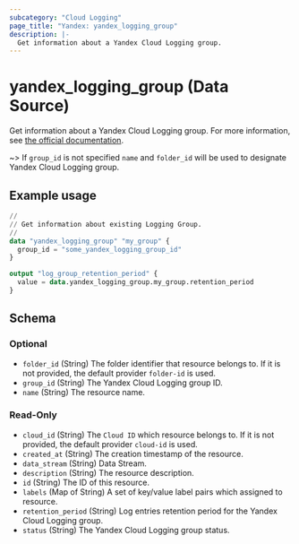 ```yaml
---
subcategory: "Cloud Logging"
page_title: "Yandex: yandex_logging_group"
description: |-
  Get information about a Yandex Cloud Logging group.
---
```


# yandex_logging_group (Data Source)

Get information about a Yandex Cloud Logging group. For more information, see [the official documentation](https://yandex.cloud/docs/logging/concepts/log-group).

~> If `group_id` is not specified `name` and `folder_id` will be used to designate Yandex Cloud Logging group.

## Example usage

```terraform
//
// Get information about existing Logging Group.
//
data "yandex_logging_group" "my_group" {
  group_id = "some_yandex_logging_group_id"
}

output "log_group_retention_period" {
  value = data.yandex_logging_group.my_group.retention_period
}
```

<!-- schema generated by tfplugindocs -->
## Schema

### Optional

- `folder_id` (String) The folder identifier that resource belongs to. If it is not provided, the default provider `folder-id` is used.
- `group_id` (String) The Yandex Cloud Logging group ID.
- `name` (String) The resource name.

### Read-Only

- `cloud_id` (String) The `Cloud ID` which resource belongs to. If it is not provided, the default provider `cloud-id` is used.
- `created_at` (String) The creation timestamp of the resource.
- `data_stream` (String) Data Stream.
- `description` (String) The resource description.
- `id` (String) The ID of this resource.
- `labels` (Map of String) A set of key/value label pairs which assigned to resource.
- `retention_period` (String) Log entries retention period for the Yandex Cloud Logging group.
- `status` (String) The Yandex Cloud Logging group status.
